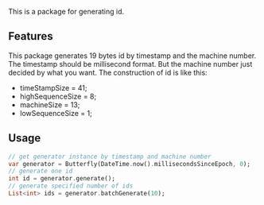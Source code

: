 This is a package for generating id.

## Features

This package generates 19 bytes id by timestamp and the machine number. The timestamp should be millisecond format. But the machine number just decided by what you want.
The construction of id is like this:
- timeStampSize = 41;
- highSequenceSize = 8;
- machineSize = 13;
- lowSequenceSize = 1;

## Usage

```dart
// get generator instance by timestamp and machine number
var generator = Butterfly(DateTime.now().millisecondsSinceEpoch, 0);
// generate one id
int id = generator.generate();
// generate specified number of ids
List<int> ids = generator.batchGenerate(10);
```
